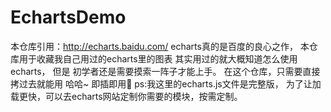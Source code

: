 # EchartsDemo
本仓库引用：http://echarts.baidu.com/
echarts真的是百度的良心之作，
本仓库用于收藏我自己用过的echarts里的图表
其实用过的就大概知道怎么使用echarts，
但是 初学者还是需要摸索一阵子才能上手。
在这个仓库，只需要直接拷过去就能用 哈哈~
即插即用🙏
ps:我这里的echarts.js文件是完整版，
为了让加载更快，可以去echarts网站定制你需要的模块，按需定制。
